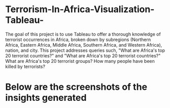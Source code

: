 # Terrorism-In-Africa-Visualization-Tableau-
The goal of this project is to use Tableau to offer a thorough knowledge of terrorist occurrences in Africa, broken down by subregions (Northern Africa, Eastern Africa, Middle Africa, Southern Africa, and Western Africa), nation, and city. This project addresses queries such, "What are Africa's top 20 terrorist countries?" and "What are Africa's top 20 terrorist countries?" What are Africa's top 20 terrorist groups? How many people have been killed by terrorists?
# Below are the screenshots of the insights generated
